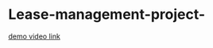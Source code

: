 # Lease-management-project-

[demo video link](https://drive.google.com/drive/folders/1KreZqvvHccehKz8_4CGYgoEpdHIwsAjJ)
